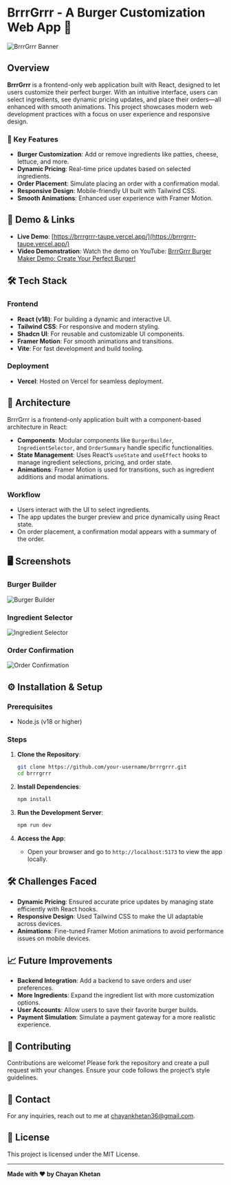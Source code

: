 # BrrrGrrr - A Burger Customization Web App 🍔

![BrrrGrrr Banner](https://via.placeholder.com/1200x400.png?text=BrrrGrrr+Banner)

## Overview

**BrrrGrrr** is a frontend-only web application built with React, designed to let users customize their perfect burger. With an intuitive interface, users can select ingredients, see dynamic pricing updates, and place their orders—all enhanced with smooth animations. This project showcases modern web development practices with a focus on user experience and responsive design.

### 🌟 Key Features
- **Burger Customization**: Add or remove ingredients like patties, cheese, lettuce, and more.
- **Dynamic Pricing**: Real-time price updates based on selected ingredients.
- **Order Placement**: Simulate placing an order with a confirmation modal.
- **Responsive Design**: Mobile-friendly UI built with Tailwind CSS.
- **Smooth Animations**: Enhanced user experience with Framer Motion.

## 🚀 Demo & Links

- **Live Demo**: [https://brrrgrrr-taupe.vercel.app/](https://brrrgrrr-taupe.vercel.app/)
- **Video Demonstration**: Watch the demo on YouTube: [BrrrGrrr Burger Maker Demo: Create Your Perfect Burger!](https://youtu.be/sbvl1FZiB4o)

## 🛠️ Tech Stack

### Frontend
- **React (v18)**: For building a dynamic and interactive UI.
- **Tailwind CSS**: For responsive and modern styling.
- **Shadcn UI**: For reusable and customizable UI components.
- **Framer Motion**: For smooth animations and transitions.
- **Vite**: For fast development and build tooling.

### Deployment
- **Vercel**: Hosted on Vercel for seamless deployment.

## 📐 Architecture

BrrrGrrr is a frontend-only application built with a component-based architecture in React:
- **Components**: Modular components like `BurgerBuilder`, `IngredientSelector`, and `OrderSummary` handle specific functionalities.
- **State Management**: Uses React’s `useState` and `useEffect` hooks to manage ingredient selections, pricing, and order state.
- **Animations**: Framer Motion is used for transitions, such as ingredient additions and modal animations.

### Workflow
- Users interact with the UI to select ingredients.
- The app updates the burger preview and price dynamically using React state.
- On order placement, a confirmation modal appears with a summary of the order.

## 🖥️ Screenshots

### Burger Builder
![Burger Builder](https://via.placeholder.com/800x400.png?text=BrrrGrrr+Burger+Builder)

### Ingredient Selector
![Ingredient Selector](https://via.placeholder.com/800x400.png?text=BrrrGrrr+Ingredient+Selector)

### Order Confirmation
![Order Confirmation](https://via.placeholder.com/800x400.png?text=BrrrGrrr+Order+Confirmation)

## ⚙️ Installation & Setup

### Prerequisites
- Node.js (v18 or higher)

### Steps
1. **Clone the Repository**:
   ```bash
   git clone https://github.com/your-username/brrrgrrr.git
   cd brrrgrrr
   ```

2. **Install Dependencies**:
   ```bash
   npm install
   ```

3. **Run the Development Server**:
   ```bash
   npm run dev
   ```

4. **Access the App**:
   - Open your browser and go to `http://localhost:5173` to view the app locally.

## 🛠️ Challenges Faced
- **Dynamic Pricing**: Ensured accurate price updates by managing state efficiently with React hooks.
- **Responsive Design**: Used Tailwind CSS to make the UI adaptable across devices.
- **Animations**: Fine-tuned Framer Motion animations to avoid performance issues on mobile devices.

## 📈 Future Improvements
- **Backend Integration**: Add a backend to save orders and user preferences.
- **More Ingredients**: Expand the ingredient list with more customization options.
- **User Accounts**: Allow users to save their favorite burger builds.
- **Payment Simulation**: Simulate a payment gateway for a more realistic experience.

## 🤝 Contributing
Contributions are welcome! Please fork the repository and create a pull request with your changes. Ensure your code follows the project’s style guidelines.

## 📧 Contact
For any inquiries, reach out to me at [chayankhetan36@gmail.com](mailto:chayankhetan36@gmail.com).

## 📜 License
This project is licensed under the MIT License.

---

**Made with ❤️ by Chayan Khetan**